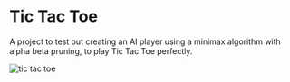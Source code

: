 # Tic Tac Toe

A project to test out creating an AI player using a minimax algorithm with alpha beta pruning, to play Tic Tac Toe perfectly.

![tic tac toe](https://user-images.githubusercontent.com/14028071/75825865-24182700-5d9e-11ea-9f1e-b8fa99a3a5a0.PNG)
